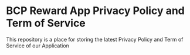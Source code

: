 # BCP Reward App Privacy Policy and Term of Service
This repository is a place for storing the latest Privacy Policy and Term of Service of our Application

